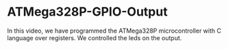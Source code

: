 # ATMega328P-GPIO-Output
In this video, we have programmed the ATMega328P microcontroller with C language over registers. We controlled the leds on the output.
